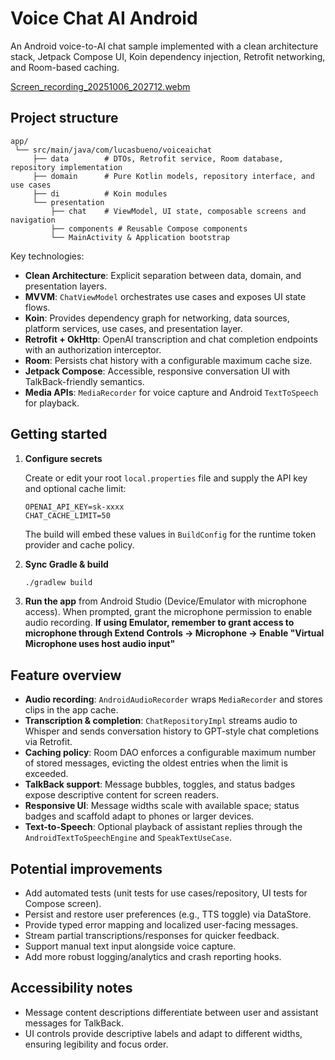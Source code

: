 # Voice Chat AI Android

An Android voice-to-AI chat sample implemented with a clean architecture stack, Jetpack Compose UI, Koin dependency injection, Retrofit networking, and Room-based caching.

[Screen_recording_20251006_202712.webm](https://github.com/user-attachments/assets/322386a5-e4e7-41d7-b838-ed560ac68333)

## Project structure

```
app/
 └── src/main/java/com/lucasbueno/voiceaichat
     ├── data        # DTOs, Retrofit service, Room database, repository implementation
     ├── domain      # Pure Kotlin models, repository interface, and use cases
     ├── di          # Koin modules
     └── presentation
         ├── chat    # ViewModel, UI state, composable screens and navigation
         ├── components # Reusable Compose components
         └── MainActivity & Application bootstrap
```

Key technologies:

- **Clean Architecture**: Explicit separation between data, domain, and presentation layers.
- **MVVM**: `ChatViewModel` orchestrates use cases and exposes UI state flows.
- **Koin**: Provides dependency graph for networking, data sources, platform services, use cases, and presentation layer.
- **Retrofit + OkHttp**: OpenAI transcription and chat completion endpoints with an authorization interceptor.
- **Room**: Persists chat history with a configurable maximum cache size.
- **Jetpack Compose**: Accessible, responsive conversation UI with TalkBack-friendly semantics.
- **Media APIs**: `MediaRecorder` for voice capture and Android `TextToSpeech` for playback.

## Getting started

1. **Configure secrets**

   Create or edit your root `local.properties` file and supply the API key and optional cache limit:

   ```properties
   OPENAI_API_KEY=sk-xxxx
   CHAT_CACHE_LIMIT=50
   ```

   The build will embed these values in `BuildConfig` for the runtime token provider and cache policy.

2. **Sync Gradle & build**

   ```bash
   ./gradlew build
   ```

3. **Run the app** from Android Studio (Device/Emulator with microphone access). When prompted, grant the microphone permission to enable audio recording.
   **If using Emulator, remember to grant access to microphone through Extend Controls -> Microphone -> Enable "Virtual Microphone uses host audio input"**

## Feature overview

- **Audio recording**: `AndroidAudioRecorder` wraps `MediaRecorder` and stores clips in the app cache.
- **Transcription & completion**: `ChatRepositoryImpl` streams audio to Whisper and sends conversation history to GPT-style chat completions via Retrofit.
- **Caching policy**: Room DAO enforces a configurable maximum number of stored messages, evicting the oldest entries when the limit is exceeded.
- **TalkBack support**: Message bubbles, toggles, and status badges expose descriptive content for screen readers.
- **Responsive UI**: Message widths scale with available space; status badges and scaffold adapt to phones or larger devices.
- **Text-to-Speech**: Optional playback of assistant replies through the `AndroidTextToSpeechEngine` and `SpeakTextUseCase`.

## Potential improvements

- Add automated tests (unit tests for use cases/repository, UI tests for Compose screen).
- Persist and restore user preferences (e.g., TTS toggle) via DataStore.
- Provide typed error mapping and localized user-facing messages.
- Stream partial transcriptions/responses for quicker feedback.
- Support manual text input alongside voice capture.
- Add more robust logging/analytics and crash reporting hooks.

## Accessibility notes

- Message content descriptions differentiate between user and assistant messages for TalkBack.
- UI controls provide descriptive labels and adapt to different widths, ensuring legibility and focus order.

